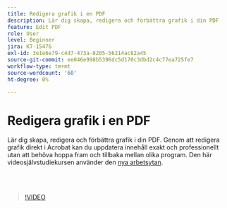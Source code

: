 ```yaml
---
title: Redigera grafik i en PDF
description: Lär dig skapa, redigera och förbättra grafik i din PDF
feature: Edit PDF
role: User
level: Beginner
jira: KT-15476
exl-id: 3e1e6e79-c4d7-473a-8205-56214ac82a45
source-git-commit: ee046e998b5396dc5d170c3dbd2c4c77ea725fe7
workflow-type: tm+mt
source-wordcount: '60'
ht-degree: 0%

---
```


# Redigera grafik i en PDF

Lär dig skapa, redigera och förbättra grafik i din PDF. Genom att redigera grafik direkt i Acrobat kan du uppdatera innehåll exakt och professionellt utan att behöva hoppa fram och tillbaka mellan olika program. Den här videosjälvstudiekursen använder den [nya arbetsytan](new-workspace.md).

<br> 

>[!VIDEO](https://video.tv.adobe.com/v/3431260?enablevpops&quality=12&learn=on&hidetitle=true)
